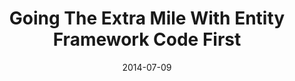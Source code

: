---
conference: QCPASS
location: Davenport, Iowa
title: Going The Extra Mile With Entity Framework Code First
date: 2014-07-09
---